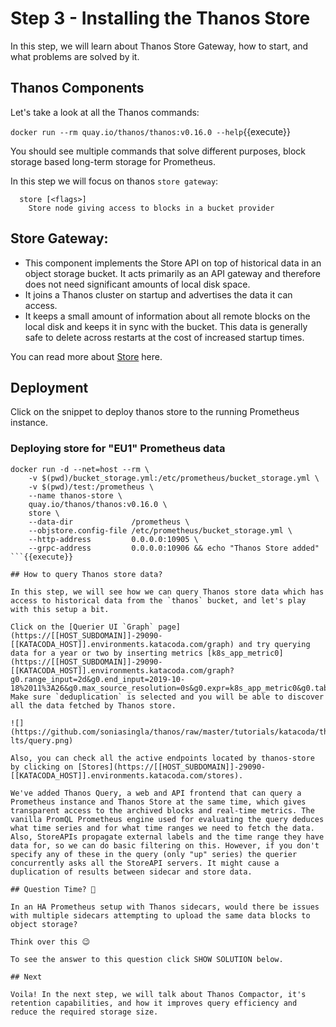 # Step 3 - Installing the Thanos Store

In this step, we will learn about Thanos Store Gateway, how to start, and what problems are solved by it.

## Thanos Components

Let's take a look at all the Thanos commands:

```docker run --rm quay.io/thanos/thanos:v0.16.0 --help```{{execute}}

You should see multiple commands that solve different purposes, block storage based long-term storage for Prometheus.

In this step we will focus on thanos `store gateway`:

```
  store [<flags>]
    Store node giving access to blocks in a bucket provider
```

## Store Gateway:

* This component implements the Store API on top of historical data in an object storage bucket. It acts primarily as an API gateway and therefore does not need significant amounts of local disk space.
* It joins a Thanos cluster on startup and advertises the data it can access.
* It keeps a small amount of information about all remote blocks on the local disk and keeps it in sync with the bucket.
This data is generally safe to delete across restarts at the cost of increased startup times.


You can read more about [Store](https://thanos.io/tip/components/store.md/) here.

## Deployment

Click on the snippet to deploy thanos store to the running Prometheus instance.

### Deploying store for "EU1" Prometheus data

```
docker run -d --net=host --rm \
    -v $(pwd)/bucket_storage.yml:/etc/prometheus/bucket_storage.yml \
    -v $(pwd)/test:/prometheus \
    --name thanos-store \
    quay.io/thanos/thanos:v0.16.0 \
    store \
    --data-dir             /prometheus \
    --objstore.config-file /etc/prometheus/bucket_storage.yml \
    --http-address         0.0.0.0:10905 \
    --grpc-address         0.0.0.0:10906 && echo "Thanos Store added"
```{{execute}}

## How to query Thanos store data?

In this step, we will see how we can query Thanos store data which has access to historical data from the `thanos` bucket, and let's play with this setup a bit.

Click on the [Querier UI `Graph` page](https://[[HOST_SUBDOMAIN]]-29090-[[KATACODA_HOST]].environments.katacoda.com/graph) and try querying data for a year or two by inserting metrics [k8s_app_metric0](https://[[HOST_SUBDOMAIN]]-29090-[[KATACODA_HOST]].environments.katacoda.com/graph?g0.range_input=2d&g0.end_input=2019-10-18%2011%3A26&g0.max_source_resolution=0s&g0.expr=k8s_app_metric0&g0.tab=0). Make sure `deduplication` is selected and you will be able to discover all the data fetched by Thanos store.

![](https://github.com/soniasingla/thanos/raw/master/tutorials/katacoda/thanos/2-lts/query.png)

Also, you can check all the active endpoints located by thanos-store by clicking on [Stores](https://[[HOST_SUBDOMAIN]]-29090-[[KATACODA_HOST]].environments.katacoda.com/stores).

We've added Thanos Query, a web and API frontend that can query a Prometheus instance and Thanos Store at the same time, which gives transparent access to the archived blocks and real-time metrics. The vanilla PromQL Prometheus engine used for evaluating the query deduces what time series and for what time ranges we need to fetch the data. Also, StoreAPIs propagate external labels and the time range they have data for, so we can do basic filtering on this. However, if you don't specify any of these in the query (only "up" series) the querier concurrently asks all the StoreAPI servers. It might cause a duplication of results between sidecar and store data.

## Question Time? 🤔

In an HA Prometheus setup with Thanos sidecars, would there be issues with multiple sidecars attempting to upload the same data blocks to object storage?

Think over this 😉

To see the answer to this question click SHOW SOLUTION below.

## Next

Voila! In the next step, we will talk about Thanos Compactor, it's retention capabilities, and how it improves query efficiency and reduce the required storage size.